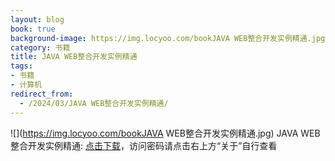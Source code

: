 ```yaml
---
layout: blog
book: true
background-image: https://img.locyoo.com/bookJAVA WEB整合开发实例精通.jpg
category: 书籍
title: JAVA WEB整合开发实例精通
tags:
- 书籍
- 计算机
redirect_from:
  - /2024/03/JAVA WEB整合开发实例精通/
---
```

![](https://img.locyoo.com/bookJAVA WEB整合开发实例精通.jpg)
JAVA WEB整合开发实例精通: <a name = "ref1" href="https://url18.ctfile.com/f/50983618-1347923503-558f12?p=3619">点击下载</a>，访问密码请点击右上方“关于”自行查看
